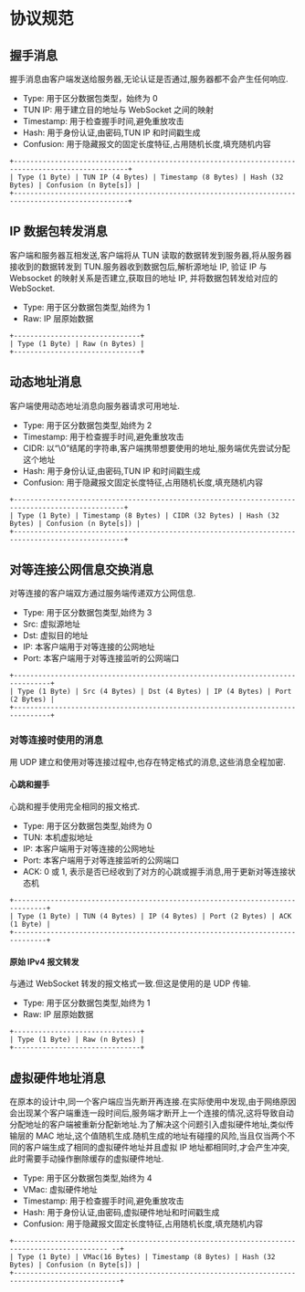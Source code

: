 # 协议规范

## 握手消息

握手消息由客户端发送给服务器,无论认证是否通过,服务器都不会产生任何响应.

- Type: 用于区分数据包类型，始终为 0
- TUN IP: 用于建立目的地址与 WebSocket 之间的映射
- Timestamp: 用于检查握手时间,避免重放攻击
- Hash: 用于身份认证,由密码,TUN IP 和时间戳生成
- Confusion: 用于隐藏报文的固定长度特征,占用随机长度,填充随机内容

```plaintext
+--------------------------------------------------------------------------------------------------+
| Type (1 Byte) | TUN IP (4 Bytes) | Timestamp (8 Bytes) | Hash (32 Bytes) | Confusion (n Byte[s]) |
+--------------------------------------------------------------------------------------------------+
```

## IP 数据包转发消息

客户端和服务器互相发送,客户端将从 TUN 读取的数据转发到服务器,将从服务器接收到的数据转发到 TUN.服务器收到数据包后,解析源地址 IP, 验证 IP 与Websocket 的映射关系是否建立,获取目的地址 IP, 并将数据包转发给对应的 WebSocket.

- Type: 用于区分数据包类型,始终为 1
- Raw: IP 层原始数据

```plaintext
+-------------------------------+
| Type (1 Byte) | Raw (n Bytes) |
+-------------------------------+
```

## 动态地址消息

客户端使用动态地址消息向服务器请求可用地址.

- Type: 用于区分数据包类型,始终为 2
- Timestamp: 用于检查握手时间,避免重放攻击
- CIDR: 以“\0”结尾的字符串,客户端携带想要使用的地址,服务端优先尝试分配这个地址
- Hash: 用于身份认证,由密码,TUN IP 和时间戳生成
- Confusion: 用于隐藏报文固定长度特征,占用随机长度,填充随机内容

```plaintext
+-------------------------------------------------------------------------------------------------+
| Type (1 Byte) | Timestamp (8 Bytes) | CIDR (32 Bytes) | Hash (32 Bytes) | Confusion (n Byte[s]) |
+-------------------------------------------------------------------------------------------------+
```

## 对等连接公网信息交换消息

对等连接的客户端双方通过服务端传递双方公网信息.

- Type: 用于区分数据包类型,始终为 3
- Src: 虚拟源地址
- Dst: 虚拟目的地址
- IP: 本客户端用于对等连接的公网地址
- Port: 本客户端用于对等连接监听的公网端口

```plaintext
+-------------------------------------------------------------------------------+
| Type (1 Byte) | Src (4 Bytes) | Dst (4 Bytes) | IP (4 Bytes) | Port (2 Bytes) |
+-------------------------------------------------------------------------------+
```

### 对等连接时使用的消息

用 UDP 建立和使用对等连接过程中,也存在特定格式的消息,这些消息全程加密.

#### 心跳和握手

心跳和握手使用完全相同的报文格式.

- Type: 用于区分数据包类型,始终为 0
- TUN: 本机虚拟地址
- IP: 本客户端用于对等连接的公网地址
- Port: 本客户端用于对等连接监听的公网端口
- ACK: 0 或 1, 表示是否已经收到了对方的心跳或握手消息,用于更新对等连接状态机

```plaintext
+------------------------------------------------------------------------------+
| Type (1 Byte) | TUN (4 Bytes) | IP (4 Bytes) | Port (2 Bytes) | ACK (1 Byte) |
+------------------------------------------------------------------------------+
```

#### 原始 IPv4 报文转发

与通过 WebSocket 转发的报文格式一致.但这是使用的是 UDP 传输.

- Type: 用于区分数据包类型,始终为 1
- Raw: IP 层原始数据

```plaintext
+-------------------------------+
| Type (1 Byte) | Raw (n Bytes) |
+-------------------------------+
```

## 虚拟硬件地址消息

在原本的设计中,同一个客户端应当先断开再连接.在实际使用中发现,由于网络原因会出现某个客户端重连一段时间后,服务端才断开上一个连接的情况,这将导致自动分配地址的客户端被重新分配新地址.为了解决这个问题引入虚拟硬件地址,类似传输层的 MAC 地址,这个值随机生成.随机生成的地址有碰撞的风险,当且仅当两个不同的客户端生成了相同的虚拟硬件地址并且虚拟 IP 地址都相同时,才会产生冲突,此时需要手动操作删除缓存的虚拟硬件地址.

- Type: 用于区分数据包类型,始终为 4
- VMac: 虚拟硬件地址
- Timestamp: 用于检查握手时间,避免重放攻击
- Hash: 用于身份认证,由密码,虚拟硬件地址和时间戳生成
- Confusion: 用于隐藏报文固定长度特征,占用随机长度,填充随机内容

```plaintext
+--------------------------------------------------------------------------------------------- --+
| Type (1 Byte) | VMac(16 Bytes) | Timestamp (8 Bytes) | Hash (32 Bytes) | Confusion (n Byte[s]) |
+------------------------------------------------------------------------------------------------+
```
